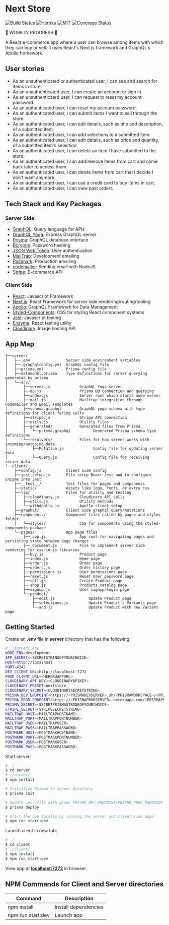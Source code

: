 [travis]: https://travis-ci.org/Answart/next-store
[heroku]: https://answart-next-store.herokuapp.com/
[MIT]: https://github.com/Answart/next-store/blob/master/LICENSE.md
[coveralls]: https://coveralls.io/github/Answart/next-store

<!-- <p align="center">
  <img src="https://user-images.githubusercontent.com/4269260/51296194-c117d500-19cf-11e9-81a8-c0b15867579f.png" width="450" title="Home Page">
</p> -->

# Next Store

[![Build Status](https://travis-ci.org/Answart/next-store.svg)][travis]
[![Heroku](https://heroku-badge.herokuapp.com/?app=answart-next-store&style=flat&svg=1)][heroku]
[![MIT](https://img.shields.io/github/license/Answart/next-store.svg)][MIT]
[![Coverage Status](https://coveralls.io/repos/github/Answart/next-store/badge.svg)][coveralls]

:construction: WORK IN PROGRESS :construction:

A React e-commerce app where a user can browse among items with which they can buy or sell. It uses React's Next.js framework and GraphQL's Apollo framework.

User stories
------------

* As an unauthenticated or authenticated user, I can see and search for items in store.
* As an unauthenticated user, I can create an account or sign in.
* As an unauthenticated user, I can request to reset my account password.
* As an authenticated user, I can reset my account password.
* As an authenticated user, I can submit items I want to sell through the store.
* As an authenticated user, I can edit details, such as title and description, of a submitted item.
* As an authenticated user, I can add selections to a submitted item.
* As an authenticated user, I can edit details, such as price and quantity, of a submitted item's selection.
* As an authenticated user, I can delete an item I have submitted to the store.
* As an authenticated user, I can add/remove items from cart and come back later to access them.
* As an authenticated user, I can delete items from cart that I decide I don't want anymore.
* As an authenticated user, I can use a credit card to buy items in cart.
* As an authenticated user, I can view past orders.

Tech Stack and Key Packages
---------------------------

### Server Side

* [GraphQL](https://graphql.org/): Query language for APIs
* [GraphQL Yoga](https://oss.prisma.io/content/graphql-yoga/01-overview/): Express GraphQL server
* [Prisma](https://www.prisma.io/): GraphQL database interface
* [Bcryptjs](https://github.com/dcodeIO/bcrypt.js/): Password hashing
* [JSON Web Token](https://www.jsonwebtoken.io/): User authentication
* [MailTrap](https://mailtrap.io/): Development emailing
* [Postmark](https://postmarkapp.com/): Production emailing
* [nodemailer](https://nodemailer.com/about/): Sending email with NodeJS
* [Stripe](https://stripe.com/): E-commerce API

### Client Side

* [React](https://reactjs.org/): Javascript Framework
* [Next.js](https://nextjs.org/): React Framework for server side rendering/routing/tooling
* [Apollo](https://www.apollographql.com/): GraphQL Framework for Data Management
* [Styled-Components](https://www.styled-components.com/): CSS for styling React component systems
* [Jest](https://facebook.github.io/jest/): Javascript testing
* [Enzyme](https://github.com/airbnb/enzyme): React testing utility
* [Cloudinary](https://cloudinary.com/): Image hosting API

App Map
-------

```
├──server/
│   ├──.env                Server side environment variables
│   ├──.graphqlconfig.yml  GraphQL config file
│   ├──prisma.yml          Prisma config file
│   ├──datamodel.prisma    Type definitions for server querying generated by prisma
│   └──src/
│       ├──server.js             GraphQL Yoga server
│       ├──db.js                 Prisma DB connection and querying
│       ├──index.js              Server root which starts node server
│       ├──mail.js               Mailtrap integration through nodemailer and Email Templates
│       ├──schema.graphql        GraphQL yoga schema with type definitions for client facing calls
│       ├──stripe.js             Stripe API connection
│       ├──utils.js              Utility files
│       ├──generated/            Generated files from Prisma
│       │   └──prisma.graphql          Generated Prisma schema type definitions
│       └──resolvers/            Files for how server works with incoming/outgoing data
│           ├──Mutation.js             Config file for updating server data
│           └──Query.js                Config file for receiving server data
└──client/
    ├──config.js           Client side config
    ├──jest.setup.js       File setup React Jest and to configure Enzyme into Jest
    ├──__test__/           Test files for pages and components
    ├──static/             Assets like logo, fonts, or extra css
    ├──lib/                Files for utility and testing
    │   ├──cloudinary.js         Cloudinary API calls
    │   ├──utils.js              Utility methods
    │   └──withApollo.js         Apollo client setup
    ├──graphql/            Client side graphql query/mutations
    ├──components/         Component files called by pages and styles folder
    │   └──styles/               CSS for components using the styled-components package
    └──pages/              App page files
        ├──_app.js               App root for navigating pages and persisting state between page changes
        ├──_document.js          File to implement server side rendering for css-in-js libraries
        ├──buy.js                Product page
        ├──index.js              Home page
        ├──order.js              Order page
        ├──orders.js             Order history page
        ├──permissions.js        User permissions page
        ├──reset.js              Reset User password page
        ├──sell.js               Create Product page
        ├──shop.js               Products catalog page
        ├──signup.js             User signup/login page
        └──product/
            ├──edit.js               Update Product page
            ├──selections.js         Update Product's Variants page
            └──add.js                Update Product with new Variant page
```

Getting Started
---------------

Create an **.env** file in **server** directory that has the following:
```bash
# ./server/.env
NODE_ENV=development
APP_SECRET=<SECRETSTRINGOFYOURCHOICE>
HOST=http://localhost
PORT=4242
DEV_CLIENT_URL=http://localhost:7272
PROD_CLIENT_URL=<HEROKUAPPURL>
CLOUDINARY_API_KEY=<CLOUDINARYAPIKEY>
CLOUDINARY_PRESET=nextstore
CLOUDINARY_SECRET=<CLOUDINARYSECRETSTRING>
PRISMA_DEV_ENDPOINT=https://<PRISMADEVSERVER>.sh/<PRISMAWORKSPACE>/<PRISMADEVSERVICE>/dev
PRISMA_PROD_ENDPOINT=https://<PRISMAPRODSERVER>.herokuapp.com/<PRISMAPRODSERVICE>/prod
PRISMA_SECRET=<SECRETPRISMASTRINGOFYOURCHOICE>
STRIPE_SECRET=<STRIPESECRETSTRING>
MAILTRAP_HOST=<MAILTRAPHOSTNAME>
MAILTRAP_PORT=<MAILTRAPPORTNUMBER>
MAILTRAP_USER=<MAILTRAPUSER>
MAILTRAP_PASS=<MAILTRAPPASSWORD>
POSTMARK_HOST=<POSTMARKHOSTNAME>
POSTMARK_PORT=<POSTMARKPORTNUMBER>
POSTMARK_USER=<POSTMARKUSER>
POSTMARK_PASS=<POSTMARKPASSWORD>
```

Start server:
```bash
# ./
$ cd server
# ./server/
$ npm install

# Initialize Prisma in server directory
$ prisma init

# Update .env file with given PRISMA_DEV_ENDPOINT/PRISMA_PROD_ENDPOINT (depending where you are deploying) then deploy prisma
$ prisma deploy

# Start the app locally by running the server and client side apps
$ npm run start:dev
```

Launch client in new tab:
```bash
# ./
$ cd client
# ./client/
$ npm install
$ npm run start:dev
```

View app at [**localhost:7272**](http://localhost:7272) in browser.

<!-- App Screenshots
---------------

<p align="center">
  <img src="https://user-images.githubusercontent.com/4269260/51296194-c117d500-19cf-11e9-81a8-c0b15867579f.png" width="350"  height="350" title="Home Page">
  <img src="https://user-images.githubusercontent.com/4269260/51296228-f8868180-19cf-11e9-8fd1-ba959d155792.png" width="350" height="350" alt="Account Page">
  <img src="https://user-images.githubusercontent.com/4269260/51295802-29fe4d80-19ce-11e9-93b2-e70788d3ddcc.png" width="350" height="350" alt="Vote Popup">
  <img src="https://user-images.githubusercontent.com/4269260/51295814-413d3b00-19ce-11e9-9e38-089a9254e7af.png" width="350" height="350" alt="Poll Page">
</p> -->

NPM Commands for Client and Server directories
------------

| Command | Description |
|---------|-------------|
| npm install | Install dependencies |
| npm run start:dev | Launch app |
